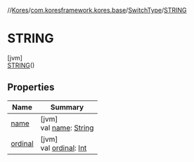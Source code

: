 //[Kores](../../../../index.md)/[com.koresframework.kores.base](../../index.md)/[SwitchType](../index.md)/[STRING](index.md)

# STRING

[jvm]\
[STRING](index.md)()

## Properties

| Name | Summary |
|---|---|
| [name](name.md) | [jvm]<br>val [name](name.md): [String](https://kotlinlang.org/api/latest/jvm/stdlib/kotlin/-string/index.html) |
| [ordinal](ordinal.md) | [jvm]<br>val [ordinal](ordinal.md): [Int](https://kotlinlang.org/api/latest/jvm/stdlib/kotlin/-int/index.html) |

